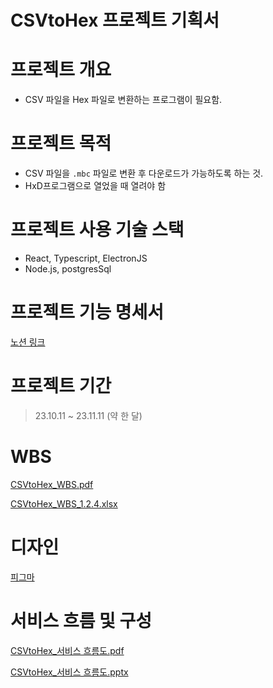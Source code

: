 # CSVtoHex 프로젝트 기획서

# 프로젝트 개요

- CSV 파일을 Hex 파일로 변환하는 프로그램이 필요함.

# 프로젝트 목적

- CSV 파일을 `.mbc` 파일로 변환 후 다운로드가 가능하도록 하는 것.
- HxD프로그램으로 열었을 때 열려야 함

# 프로젝트 사용 기술 스택

- React, Typescript, ElectronJS
- Node.js, postgresSql

# 프로젝트 기능 명세서

[노션 링크](https://www.notion.so/csv-to-hex-mijinsim/0c742073f0c44252b62982cfeed79a73?v=b5086b55fe814bfd9bd509c02da51242)

# 프로젝트 기간

> 23.10.11 ~ 23.11.11 (약 한 달)

# WBS

[CSVtoHex_WBS.pdf](CSVtoHex%20%E1%84%91%E1%85%B3%E1%84%85%E1%85%A9%E1%84%8C%E1%85%A6%E1%86%A8%E1%84%90%E1%85%B3%20%E1%84%80%E1%85%B5%E1%84%92%E1%85%AC%E1%86%A8%E1%84%89%E1%85%A5%20e3a4f64d097449d5b24a27715aa75d20/CSVtoHex_WBS.pdf)

[CSVtoHex_WBS_1.2.4.xlsx](CSVtoHex%20%E1%84%91%E1%85%B3%E1%84%85%E1%85%A9%E1%84%8C%E1%85%A6%E1%86%A8%E1%84%90%E1%85%B3%20%E1%84%80%E1%85%B5%E1%84%92%E1%85%AC%E1%86%A8%E1%84%89%E1%85%A5%20e3a4f64d097449d5b24a27715aa75d20/CSVtoHex_WBS_1.2.4.xlsx)

# 디자인

[피그마](https://www.figma.com/file/EOrqJFr9uZLpMQGDjsSfwx/CSVtoHex?type=design&node-id=2%3A2&mode=design&t=Pqz4D2yjAICSxnK4-1)

# 서비스 흐름 및 구성

[CSVtoHex_서비스 흐름도.pdf](CSVtoHex%20%E1%84%91%E1%85%B3%E1%84%85%E1%85%A9%E1%84%8C%E1%85%A6%E1%86%A8%E1%84%90%E1%85%B3%20%E1%84%80%E1%85%B5%E1%84%92%E1%85%AC%E1%86%A8%E1%84%89%E1%85%A5%20e3a4f64d097449d5b24a27715aa75d20/CSVtoHex_%25EC%2584%259C%25EB%25B9%2584%25EC%258A%25A4_%25ED%259D%2590%25EB%25A6%2584%25EB%258F%2584.pdf)

[CSVtoHex_서비스 흐름도.pptx](CSVtoHex%20%E1%84%91%E1%85%B3%E1%84%85%E1%85%A9%E1%84%8C%E1%85%A6%E1%86%A8%E1%84%90%E1%85%B3%20%E1%84%80%E1%85%B5%E1%84%92%E1%85%AC%E1%86%A8%E1%84%89%E1%85%A5%20e3a4f64d097449d5b24a27715aa75d20/CSVtoHex_%25EC%2584%259C%25EB%25B9%2584%25EC%258A%25A4_%25ED%259D%2590%25EB%25A6%2584%25EB%258F%2584.pptx)